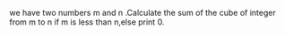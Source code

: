we have two numbers m and n .Calculate the sum of the cube of integer from m to n if m is less than n,else print 0.
